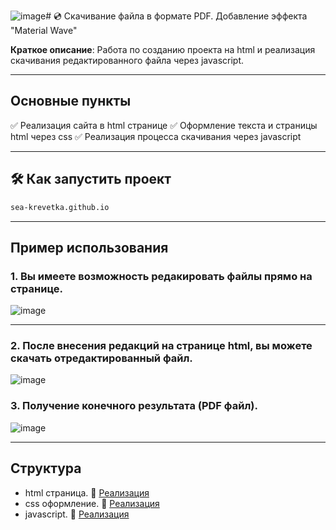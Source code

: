 ![image](https://github.com/user-attachments/assets/258f6cd0-583f-4a05-9651-7bd378d3d895)# 💿 Скачивание файла в формате PDF. Добавление эффекта "Material Wave" 

**Краткое описание**: Работа по созданию проекта на html и реализация скачивания редактированного файла через javascript.

---

## Основные пункты
 ✅ Реализация сайта в html странице 
 ✅ Оформление текста и страницы html через css
 ✅ Реализация процесса скачивания через javascript

---

## 🛠 Как запустить проект 
```bash
sea-krevetka.github.io
```
---

## Пример использования
### 1. Вы имеете возможность редакировать файлы прямо на странице.
![image](https://github.com/user-attachments/assets/89935f06-9331-4735-93ca-9c4aa97d4f99)

---
### 2. После внесения редакций на странице html, вы можете скачать отредактированный файл.
![image](https://github.com/user-attachments/assets/01938947-1923-403e-9062-d7758bd5ea3c)


### 3. Получение конечного результата (PDF файл).
![image](https://github.com/user-attachments/assets/968a4378-96fd-4f65-9b65-6a11edc3b118)


---


## Структура
- html страница.
📌 [Реализация](/raw_files/resume.html)
- css оформление.
📌 [Реализация](/raw_files/resume.css)
- javascript.
📌 [Реализация](/raw_files/sliderjs.js)
